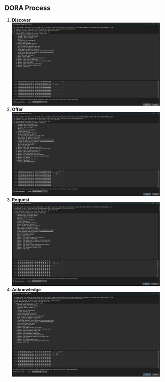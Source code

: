 ## DORA Process
1. **Discover**  
   ![Discover](DISCOVER_FRAME.png)  
2. **Offer**  
   ![Offer](OFFER_FRAME.png)  
3. **Request**  
   ![Request](REQUEST_FRAME.png)  
4. **Acknowledge**  
   ![Acknowledge](ACKNOWLEDGE_FRAME.png)  
